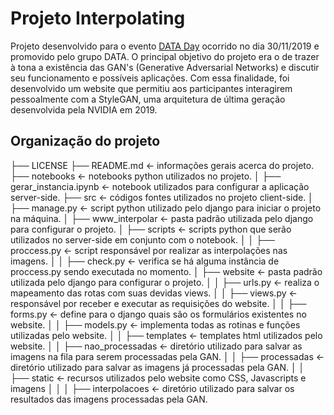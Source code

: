 # Projeto Interpolating

Projeto desenvolvido para o evento [DATA Day](https://www.icmc.usp.br/noticias/4730-data-day-evento-na-usp-discute-presente-e-futuro-da-area-de-ciencia-de-dados) ocorrido no dia 30/11/2019 e promovido pelo grupo DATA. 
O principal objetivo do projeto era o de trazer à tona a existência das GAN's (Generative Adversarial Networks) e discutir seu funcionamento e possíveis aplicações.
Com essa finalidade, foi desenvolvido um website que permitiu aos participantes interagirem pessoalmente com a StyleGAN, uma arquitetura de última geração desenvolvida pela NVIDIA em 2019.

## Organização do projeto

 ├── LICENSE
 ├── README.md                                <- informações gerais acerca do projeto.
 ├── notebooks                                    <- notebooks python utilizados no projeto.
 │   ├── gerar_instancia.ipynb            <- notebook utilizados para configurar a aplicação server-side.
 ├── src                                                 <- códigos fontes utilizados no projeto client-side.
 │   ├── manage.py                              <- script python utilizado pelo django para iniciar o projeto na máquina.
 │   ├── www_interpolar                    <- pasta padrão utilizada pelo django para configurar o projeto.
 │   ├── scripts                                     <- scripts python que serão utilizados no server-side em conjunto com o notebook.
 │   │   ├── proccess.py                      <- script responsável por realizar as interpolações nas imagens.
 │   │   ├── check.py                           <- verifica se há alguma instância de proccess.py sendo executada no momento.
 │   ├── website                                   <- pasta padrão utilizada pelo django para configurar o projeto. 
 │   │   ├── urls.py                               <- realiza o mapeamento das rotas com suas devidas views.
 │   │   ├── views.py                           <- responsável por receber e executar as requisições do website.
 │   │   ├── forms.py                           <- define para o django quais são os formulários existentes no website.
 │   │   ├── models.py                         <- implementa todas as rotinas e funções utilizadas pelo website.
 │   │   ├── templates                         <- templates html utilizados pelo website.
 │   │   ├── nao_processadas             <- diretório utilizado para salvar as imagens na fila para serem processadas pela GAN.
 │   │   ├── processadas                     <- diretório utilizado para salvar as imagens já processadas pela GAN.
 │   │   ├── static                                 <- recursos utilizados pelo website como CSS, Javascripts e imagens
 │   │   │   ├── interpolacoes              <- diretório utilizado para salvar os resultados das imagens processadas pela GAN.

 

